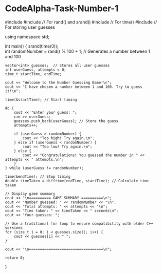 # CodeAlpha-Task-Number-1
#include <iostream>
#include <cstdlib>  // For rand() and srand()
#include <ctime>    // For time()
#include <vector>   // For storing user guesses

using namespace std;

int main() {
    srand(time(0));  
    int randomNumber = rand() % 100 + 1;  // Generates a number between 1 and 100

    vector<int> guesses;  // Stores all user guesses
    int userGuess, attempts = 0;
    time_t startTime, endTime;

    cout << "Welcome to the Number Guessing Game!\n";
    cout << "I have chosen a number between 1 and 100. Try to guess it!\n";

    time(&startTime); // Start timing

    do {
        cout << "Enter your guess: ";
        cin >> userGuess;
        guesses.push_back(userGuess); // Store the guess
        attempts++;

        if (userGuess > randomNumber) {
            cout << "Too high! Try again.\n";
        } else if (userGuess < randomNumber) {
            cout << "Too low! Try again.\n";
        } else {
            cout << "Congratulations! You guessed the number in " << attempts << " attempts.\n";
        }
    } while (userGuess != randomNumber);

    time(&endTime); // Stop timing
    double timeTaken = difftime(endTime, startTime); // Calculate time taken

    // Display game summary
    cout << "\n========== GAME SUMMARY ==========\n";
    cout << "Number guessed: " << randomNumber << "\n";
    cout << "Total attempts: " << attempts << "\n";
    cout << "Time taken: " << timeTaken << " seconds\n";
    cout << "Your guesses: ";
    
    // Use a traditional for loop to ensure compatibility with older C++ versions
    for (size_t i = 0; i < guesses.size(); i++) {
        cout << guesses[i] << " ";
    }

    cout << "\n==================================\n";

    return 0;
}
